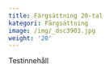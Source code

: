 ```yaml
---
title: Färgsättning 20-tal
kategori: Färgsättning
image: /img/_dsc3903.jpg
weight: '20'
---
```

Testinnehåll
